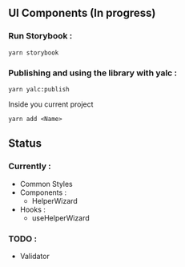 ## UI Components (In progress)

### Run Storybook :

```
yarn storybook
```

### Publishing and using the library with yalc :

```
yarn yalc:publish
```

Inside you current project

```
yarn add <Name>
```

## Status

### Currently :

- Common Styles
- Components :
  - HelperWizard
- Hooks :
  - useHelperWizard

### TODO :

- Validator
